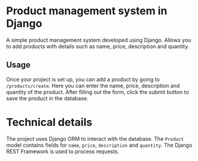 # Product management system in Django
A simple product management system developed using Django. Allows you to add products with details such as name, price, description and quantity.

## Usage
Once your project is set up, you can add a product by going to `/products/create`. Here you can enter the name, price, description and quantity of the product. After filling out the form, click the submit button to save the product in the database.

# Technical details
The project uses Django ORM to interact with the database. The `Product` model contains fields for `name`, `price`, `description` and `quantity`. The Django REST Framework is used to process requests.